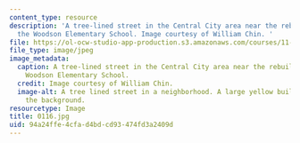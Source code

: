 ```yaml
---
content_type: resource
description: 'A tree-lined street in the Central City area near the rebuilding of
  the Woodson Elementary School. Image courtesy of William Chin. '
file: https://ol-ocw-studio-app-production.s3.amazonaws.com/courses/11-027-city-to-city-comparing-researching-and-writing-about-cities-new-orleans-spring-2011/94a24ffe4cfad4bdcd93474fd3a2409d_0116.jpg
file_type: image/jpeg
image_metadata:
  caption: A tree-lined street in the Central City area near the rebuilding of the
    Woodson Elementary School.
  credit: Image courtesy of William Chin.
  image-alt: A tree lined street in a neighborhood. A large yellow building is in
    the background.
resourcetype: Image
title: 0116.jpg
uid: 94a24ffe-4cfa-d4bd-cd93-474fd3a2409d
---
```

